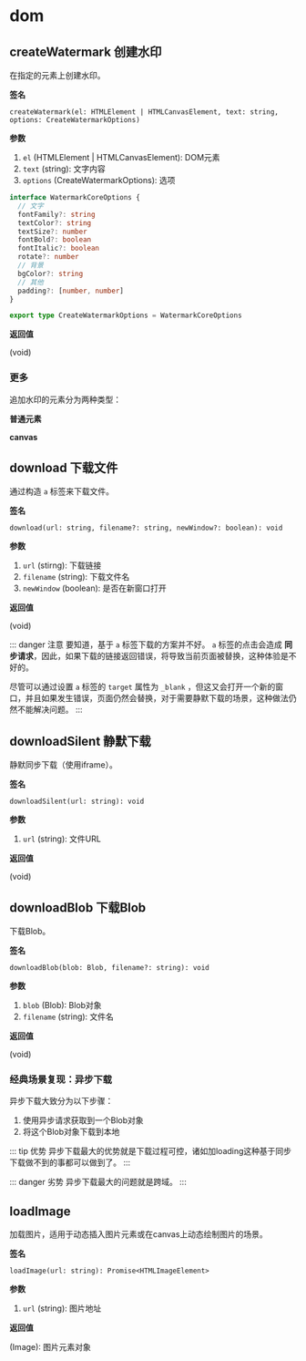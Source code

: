 # dom

## createWatermark 创建水印

在指定的元素上创建水印。


<Example>
  <dom-createWatermark />
</Example>

**签名**

`createWatermark(el: HTMLElement | HTMLCanvasElement, text: string, options: CreateWatermarkOptions)`

**参数**

1. `el` (HTMLElement | HTMLCanvasElement): DOM元素
2. `text` (string): 文字内容
3. `options` (CreateWatermarkOptions): 选项

```ts
interface WatermarkCoreOptions {
  // 文字
  fontFamily?: string
  textColor?: string
  textSize?: number
  fontBold?: boolean
  fontItalic?: boolean
  rotate?: number
  // 背景
  bgColor?: string
  // 其他
  padding?: [number, number]
}

export type CreateWatermarkOptions = WatermarkCoreOptions
```

**返回值**

(void)

### 更多

追加水印的元素分为两种类型：

**普通元素**

<dom-createWatermark2 />


**canvas**

<dom-createWatermark3 />

## download 下载文件

通过构造 `a` 标签来下载文件。


<Example>
  <dom-download />
</Example>

**签名**

`download(url: string, filename?: string, newWindow?: boolean): void`

**参数**

1. `url` (stirng): 下载链接
2. `filename` (string): 下载文件名
3. `newWindow` (boolean): 是否在新窗口打开

**返回值**

(void)



::: danger 注意
要知道，基于 `a` 标签下载的方案并不好。 `a` 标签的点击会造成 **同步请求**，因此，如果下载的链接返回错误，将导致当前页面被替换，这种体验是不好的。

尽管可以通过设置 `a` 标签的 `target` 属性为 `_blank` ，但这又会打开一个新的窗口，并且如果发生错误，页面仍然会替换，对于需要静默下载的场景，这种做法仍然不能解决问题。
:::

## downloadSilent 静默下载

静默同步下载（使用iframe）。

<Example>
  <dom-downloadSilent />
</Example>

**签名**

`downloadSilent(url: string): void`

**参数**

1. `url` (string): 文件URL

**返回值**

(void)


## downloadBlob 下载Blob

下载Blob。

<Example>
  <dom-downloadBlob />
</Example>

**签名**

`downloadBlob(blob: Blob, filename?: string): void`

**参数**

1. `blob` (Blob): Blob对象
2. `filename` (string): 文件名

**返回值**

(void)

### 经典场景复现：异步下载

异步下载大致分为以下步骤：

1. 使用异步请求获取到一个Blob对象
2. 将这个Blob对象下载到本地

<Example>
  <dom-downloadBlob2 />
</Example>

::: tip 优势
异步下载最大的优势就是下载过程可控，诸如加loading这种基于同步下载做不到的事都可以做到了。
:::

::: danger 劣势
异步下载最大的问题就是跨域。
:::

## loadImage

加载图片，适用于动态插入图片元素或在canvas上动态绘制图片的场景。

<Example>
  <dom-loadImage />
</Example>

**签名**

`loadImage(url: string): Promise<HTMLImageElement>`

**参数**

1. `url` (string): 图片地址

**返回值**

(Image): 图片元素对象